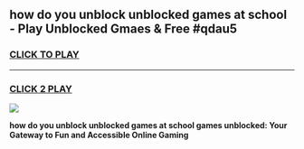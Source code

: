 
## how do you unblock unblocked games at school - Play Unblocked Gmaes & Free #qdau5
<h3>
<a href="https://premium.freeplayer.one?title=how_do_you_unblock_unblocked_games_at_school&ref=01M">CLICK TO PLAY</a></h3>
<hr>

<h3>
<a href="https://premium.freeplayer.one?title=how_do_you_unblock_unblocked_games_at_school&ref=01M">CLICK 2 PLAY</a>
  
</h3>

<a href="https://premium.freeplayer.one?title=how_do_you_unblock_unblocked_games_at_school&ref=01M"><img src="https://clearcache.store/games.png"></a>


**how do you unblock unblocked games at school games unblocked: Your Gateway to Fun and Accessible Online Gaming**
